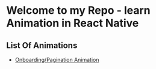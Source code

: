 # Welcome to my Repo - learn Animation in React Native

## List Of Animations

- [Onboarding/Pagination Animation](components/OnboardingAnimation/README.md)
